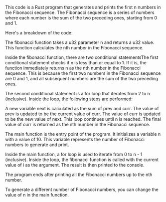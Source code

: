 This code is a Rust program that generates and prints the first n numbers in the Fibonacci sequence.
The Fibonacci sequence is a series of numbers where each number is the sum of the two preceding ones, starting from 0 and 1.

Here's a breakdown of the code:

The fibonacci function takes a u32 parameter n and returns a u32 value. This function calculates the nth number in the Fibonacci sequence.

Inside the fibonacci function, there are two conditional statementsThe first conditional statement checks if n is less than or equal to 1. 
If it is, the function immediately returns n as the nth number in the Fibonacci sequence. 
This is because the first two numbers in the Fibonacci sequence are 0 and 1, and all subsequent numbers are the sum of the two preceding ones.

The second conditional statement is a for loop that iterates from 2 to n (inclusive). Inside the loop, the following steps are performed:

A new variable next is calculated as the sum of prev and curr.
The value of prev is updated to be the current value of curr.
The value of curr is updated to be the new value of next.
This loop continues until n is reached. The final value of curr is returned as the nth number in the Fibonacci sequence.

The main function is the entry point of the program. It initializes a variable n with a value of 10. This variable represents the number of Fibonacci numbers to generate and print.

Inside the main function, a for loop is used to iterate from 0 to n - 1 (inclusive). Inside the loop, the fibonacci function is called with the current value of i as the argument. The result is then printed to the console.

The program ends after printing all the Fibonacci numbers up to the nth number.

To generate a different number of Fibonacci numbers, you can change the value of n in the main function.
